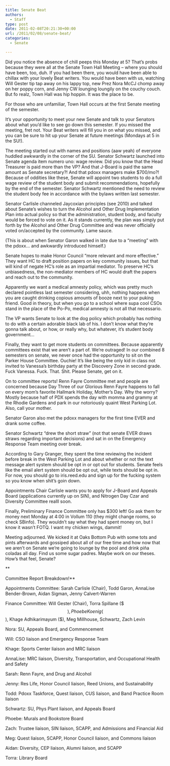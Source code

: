 ```yaml
---
title: Senate Beat
authors: 
  - Staff
type: post
date: 2011-02-08T20:21:30+00:00
url: /2011/02/08/senate-beat/
categories:
  - Senate

---
```

Did you notice the absence of chill peeps this Monday at 5? That’s probs because they were all at the Senate Town Hall Meeting – where you should have been, too, duh. If you had been there, you would have been able to chillax with your lovely Beat writers. You would have been with us, watching Will Gester tip tap away on his lappy top, new Prez Nora McCJ chomp away on her poppy corn, and Jenny CW lounging loungily on the couchy couch. But fo realz, Town Hall was hip hoppin. It was the place to be. 

For those who are unfamiliar, Town Hall occurs at the first Senate meeting of the semester.
  
It’s your opportunity to meet your new Senate and talk to your Senators about what you’d like to see go down this semester. If you missed the meeting, fret not. Your Beat writers will fill you in on what you missed, and you can be sure to hit up your Senate at future meetings (Mondays at 5 in the SU!). 

The meeting started out with names and positions (aaw yeah) of everyone huddled awkwardly in the corner of the SU. Senator Schwartz launched into Senate agenda item numero uno: wage review. Did you know that the Head Treasurer is paid more than the VP? And that J-Board is paid the same amount as Senate secretary?! And that pdoxx managers make $700/mo?! Because of oddities like these, Senate will appoint two students to do a full wage review of the student body and submit recommendations, hopefully by the end of the semester. Senator Schwartz mentioned the need to review the student body fee in accordance with the bylaws written last semester.

Senator Carlisle channeled Jaycoxian principles (see 2010) and talked about Senate’s wishes to turn the Alcohol and Other Drug Implementation Plan into actual policy so that the administration, student body, and faculty would be forced to vote on it. As it stands currently, the plan was simply put forth by the Alcohol and Other Drug Committee and was never officially voted on/accepted by the community. Lame sauce.

(This is about when Senator Garon walked in late due to a “meeting” with the pdoxx&#8230; and awkwardly introduced himself.)

Senate hopes to make Honor Council &#8220;more relevant and more effective.” They want HC to draft position papers on key community issues, but that will kind of negate HC’s role as an impartial mediator. To preserve HC’s unbiasedness, the non-mediator members of HC would draft the papers and reach out to the community.

Apparently we want a medical amnesty policy, which was pretty much declared pointless last semester considering, uhh, nothing happens when you are caught drinking copious amounts of booze next to your puking friend. Good in theory, but when you go to a school where supa cool CSOs stand in the place of the Po-Po, medical amnesty is not all that necessario.

The VP wants Senate to look at the dog policy which probably has nothing to do with a certain adorable black lab of his. I don’t know what they’re gonna talk about, or how, or really why, but whatever, it&#8217;s student body government&#8230;

Finally, they want to get more students on committees. Because apparently committees exist that we aren’t a part of. We’re outraged! In our combined 8 semesters on senate, we never once had the opportunity to sit on the Parker House Committee. Ouchie! It’s like being the only kid in class not invited to Vanessa’s birthday party at the Discovery Zone in second grade. Fuck Vanessa. Fuck. That. Shit. Please Senate, get on it.

On to committee reports! Renn Fayre Committee met and people are concerned because Day Three of our Glorious Renn Fayre happens to fall on every mom’s favorite Hallmark Holiday, Mother’s Day. Why the worry? Mostly because half of PDX spends the day with momma and grammy at the Rhodie Gardens and park in our notoriously quaint West Parking Lot. Also, call your mother.

Senator Garon also met the pdoxx managers for the first time EVER and drank some coffee.

Senator Schwartz “drew the short straw” (not that senate EVER draws straws regarding important decisions) and sat in on the Emergency Response Team meeting over break.
  
According to Gary Granger, they spent the time reviewing the incident before break in the West Parking Lot and about whether or not the text message alert system should be opt in or opt out for students. Senate feels like the email alert system should be opt out, while texts should be opt in. For now, you should go to iris.reed.edu and sign up for the fucking system so you know when shit’s goin down.

Appointments Chair Carlisle wants you to apply for J-Board and Appeals Board (applications currently up on SIN), and Nitrogen Day Czar and Diversity Committee realll soon.

Finally, Preliminary Finance Committee only has $300 left! Go ask them for money next Monday at 4:00 in Vollum 110 (they might change rooms, so check SBinfo). They wouldn’t say what they had spent money on, but I know it wasn’t FOTQ. I want my chicken wings, dammit!

Meeting adjourned. We kicked it at Oaks Bottom Pub with some tots and pints afterwards and gossiped about all of our free time and how now that we aren’t on Senate we’re going to lounge by the pool and drink piña coladas all day. Find us some sugar padres. Maybe work on our theses. How’s that feel, Senate?
  
**
  
Committee Report Breakdown!**

Appointments Committee: Sarah Carlisle (Chair), Todd Garon, AnnaLise Bender-Brown, Aidan Sigman, Jenny Calvert-Warren

Finance Committee: Will Gester (Chair), Torra Spillane ($$$), Phoebe Koenig ($$), Khage Adhikarimayum ($), Meg Millhouse, Schwartz, Zach Levin

Nora: SU, Appeals Board, and Commencement

Will: CSO liaison and Emergency Response Team

Khage: Sports Center liaison and MRC liaison

AnnaLise: MRC liaison, Diversity, Transportation, and Occupational Health and Safety

Sarah: Renn Fayre, and Drug and Alcohol

Jenny: Res Life, Honor Council liaison, Reed Unions, and Sustainability

Todd: Pdoxx Taskforce, Quest liaison, CUS liaison, and Band Practice Room liaison

Schwartz: SU, Phys Plant liaison, and Appeals Board

Phoebe: Murals and Bookstore Board

Zach: Trustee liaison, SIN liaison, SCAPP, and Admissions and Financial Aid

Meg: Quest liaison, SCAPP, Honor Council liaison, and Commons liaison

Aidan: Diversity, CEP liaison, Alumni liaison, and SCAPP

Torra: Library Board